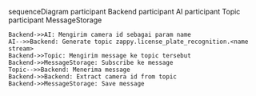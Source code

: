 sequenceDiagram
    participant Backend
    participant AI
    participant Topic
    participant MessageStorage

    Backend->>AI: Mengirim camera id sebagai param name
    AI-->>Backend: Generate topic zappy.license_plate_recognition.<name stream>
    Backend->>Topic: Mengirim message ke topic tersebut
    Backend->>MessageStorage: Subscribe ke message
    Topic-->>Backend: Menerima message
    Backend->>Backend: Extract camera id from topic
    Backend->>MessageStorage: Save message
